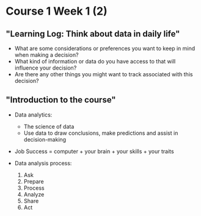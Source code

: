 # Course 1 Week 1 (2)

## "Learning Log: Think about data in daily life"

- What are some considerations or preferences you want to keep in mind when making a decision?
- What kind of information or data do you have access to that will influence your decision?
- Are there any other things you might want to track associated with this decision?

## "Introduction to the course"

- Data analytics:

  - The science of data
  - Use data to draw conclusions, make predictions and assist in decision-making

- Job Success = computer + your brain + your skills + your traits
- Data analysis process:
    1. Ask
    2. Prepare
    3. Process
    4. Analyze
    5. Share
    6. Act
